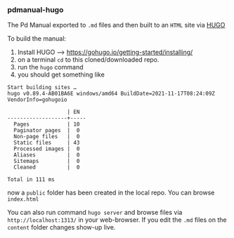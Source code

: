 ### pdmanual-hugo

The Pd Manual exported to `.md` files and then built to an `HTML` site via [HUGO](https://gohugo.io/)

To build the manual:

1. Install HUGO --> https://gohugo.io/getting-started/installing/
1. on a terminal `cd` to this cloned/downloaded repo.
1. run the `hugo` command
1. you should get something like

```
Start building sites …
hugo v0.89.4-AB01BA6E windows/amd64 BuildDate=2021-11-17T08:24:09Z VendorInfo=gohugoio

                   | EN
-------------------+-----
  Pages            | 10
  Paginator pages  |  0
  Non-page files   |  0
  Static files     | 43
  Processed images |  0
  Aliases          |  0
  Sitemaps         |  0
  Cleaned          |  0

Total in 111 ms
```
now a `public` folder has been created in the local repo. You can browse `index.html`

You can also run command `hugo server` and browse files via `http://localhost:1313/` in your web-browser. If you edit the `.md` files on the `content` folder changes show-up live.

